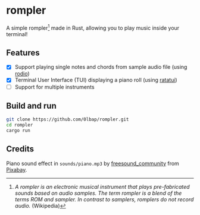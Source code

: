 # rompler

A simple rompler[^1] made in Rust, allowing you to play music inside your terminal!

## Features

- [x] Support playing single notes and chords from sample audio file (using [rodio](https://github.com/RustAudio/rodio))
- [x] Terminal User Interface (TUI) displaying a piano roll (using [ratatui](https://github.com/ratatui/ratatui))
- [ ] Support for multiple instruments

## Build and run

```sh
git clone https://github.com/0lbap/rompler.git
cd rompler
cargo run
```

## Credits

Piano sound effect in `sounds/piano.mp3` by <a href="https://pixabay.com/users/freesound_community-46691455/?utm_source=link-attribution&utm_medium=referral&utm_campaign=music&utm_content=95007">freesound_community</a> from <a href="https://pixabay.com//?utm_source=link-attribution&utm_medium=referral&utm_campaign=music&utm_content=95007">Pixabay</a>.

[^1]: _A rompler is an electronic musical instrument that plays pre-fabricated sounds based on audio samples. The term rompler is a blend of the terms ROM and sampler. In contrast to samplers, romplers do not record audio._ (Wikipedia)
